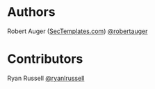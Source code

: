 # Authors
Robert Auger (<a href="https://www.sectemplates.com">SecTemplates.com</a>) [@robertauger](https://x.com/robertauger)

# Contributors
Ryan Russell [@ryanlrussell](https://x.com/ryanlrussell)
